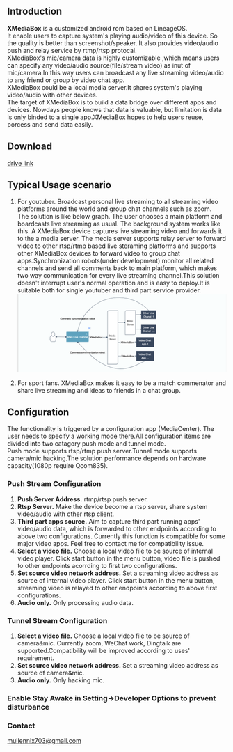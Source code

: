 Introduction
------------
**XMediaBox** is a customized android rom based on LineageOS.  
It enable users to capture system's playing audio/video of this device. So the quality is better than screenshot/speaker. It also provides video/audio push and relay service by rtmp/rtsp protocal.  
XMediaBox's mic/camera data is highly customizable ,which means users can  specify any video/audio source(file/stream video) as inut of mic/camera.In this way users can broadcast any live streaming video/audio to any friend or group by video chat app.  
XMediaBox could be a local media server.It shares system's playing video/audio with other devices.  
The target of XMediaBox is to build a data bridge over different apps and devices. Nowdays people knows that data is valuable, but limitation is data is only binded to a single app.XMediaBox hopes to help users reuse, porcess and send data easily.   



Download
------------
[drive link](https://drive.google.com/drive/folders/13N474eoRZy6ForTilsq1gpN-NWi70AV-?usp=sharing)



Typical Usage scenario
-----------
1. For youtuber. Broadcast personal live streaming to all streaming video platforms around the world and group chat channels such as zoom.  
The solution is like below graph. The user chooses a main platform and boardcasts live streaming as usual. The background system works like this. A XMediaBox device captures live streaming video and forwards it to the a media server. The media server supports relay server to forward video to other rtsp/rtmp based live steraming platforms and supports other XMediaBox devices to forward video to group chat apps.Synchronization robots(under development)  monitor all related channels and send all comments back to main platform, which makes two way communication for every live streaming channel.This solution doesn't interrupt user's normal operation and is easy to deploy.It is suitable both for single youtuber and third part service provider.  
![](https://github.com/mullennix703/XMediaBox/raw/master/images/XMediaBox.png)

2. For sport fans. XMediaBox makes it easy to be a match commenator and share live streaming and ideas to friends in a chat group. 



Configuration 
-------
The functionality is triggered by a configuration app (MediaCenter). The user needs to specify a working mode there.All configuration items are divided into two catagory push mode and tunnel mode.  
Push mode supports rtsp/rtmp push server.Tunnel mode supports camera/mic hacking.The solution performance depends on hardware capacity(1080p require Qcom835).  
### Push Stream Configuration
1. **Push Server Address.** rtmp/rtsp push server.
2. **Rtsp Server.** Make the device become a rtsp server, share system video/audio with other rtsp client.
3. **Third part apps source.** Aim to capture third part running apps' video/audio data, which is forwarded to other endpoints according to above two configurations. Currently this function is compatible for some major video apps. Feel free to contact me for compatibility issue.
4. **Select a video file.** Choose a local video file to be source of internal video player. Click start button in the menu button, video file is pushed to other endpoints acorrding to first two configurations.
5. **Set source video network address.** Set a streaming video address as source of internal video player. Click start button in the menu button, streaming video is relayed to other endpoints according to above first configurations.
6. **Audio only.** Only processing audio data.

### Tunnel Stream Configuration
1. **Select a video file.** Choose a local video file to be source of camera&mic. Currently zoom, WeChat work, Dingtalk are supported.Compatibility will be improved according to uses' requirement.
5. **Set source video network address.** Set a streaming video address as source of camera&mic. 
6. **Audio only.** Only hacking mic.

### Enable Stay Awake in Setting->Developer Options to prevent disturbance

### Contact
mullennix703@gmail.com


